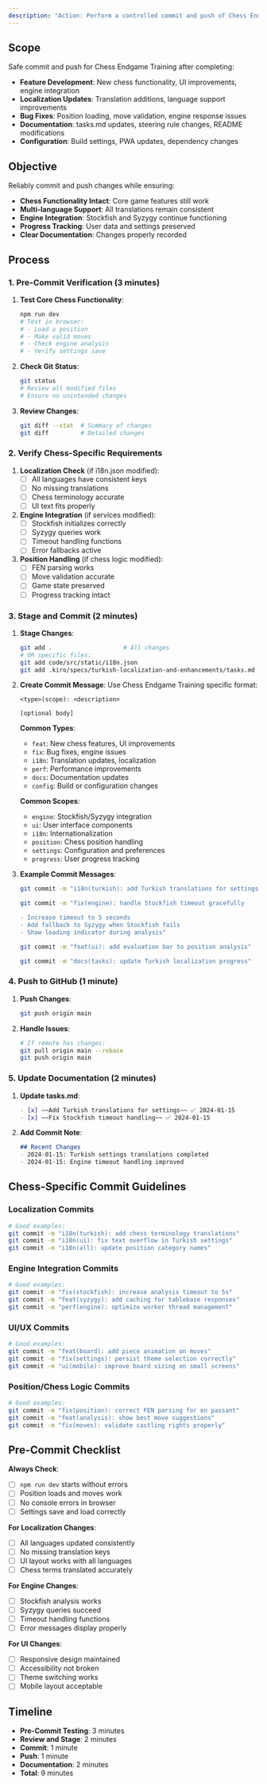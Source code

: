 ```yaml
---
description: "Action: Perform a controlled commit and push of Chess Endgame Training changes to GitHub with proper documentation."
---
```


## Scope

Safe commit and push for Chess Endgame Training after completing:
*   **Feature Development**: New chess functionality, UI improvements, engine integration
*   **Localization Updates**: Translation additions, language support improvements
*   **Bug Fixes**: Position loading, move validation, engine response issues
*   **Documentation**: tasks.md updates, steering rule changes, README modifications
*   **Configuration**: Build settings, PWA updates, dependency changes

## Objective

Reliably commit and push changes while ensuring:
*   **Chess Functionality Intact**: Core game features still work
*   **Multi-language Support**: All translations remain consistent
*   **Engine Integration**: Stockfish and Syzygy continue functioning
*   **Progress Tracking**: User data and settings preserved
*   **Clear Documentation**: Changes properly recorded

## Process

### 1. Pre-Commit Verification (3 minutes)

1. **Test Core Chess Functionality**:
   ```bash
   npm run dev
   # Test in browser:
   # - Load a position
   # - Make valid moves
   # - Check engine analysis
   # - Verify settings save
   ```

2. **Check Git Status**:
   ```bash
   git status
   # Review all modified files
   # Ensure no unintended changes
   ```

3. **Review Changes**:
   ```bash
   git diff --stat  # Summary of changes
   git diff         # Detailed changes
   ```

### 2. Verify Chess-Specific Requirements

1. **Localization Check** (if i18n.json modified):
   - [ ] All languages have consistent keys
   - [ ] No missing translations
   - [ ] Chess terminology accurate
   - [ ] UI text fits properly

2. **Engine Integration** (if services modified):
   - [ ] Stockfish initializes correctly
   - [ ] Syzygy queries work
   - [ ] Timeout handling functions
   - [ ] Error fallbacks active

3. **Position Handling** (if chess logic modified):
   - [ ] FEN parsing works
   - [ ] Move validation accurate
   - [ ] Game state preserved
   - [ ] Progress tracking intact

### 3. Stage and Commit (2 minutes)

1. **Stage Changes**:
   ```bash
   git add .                    # All changes
   # OR specific files:
   git add code/src/static/i18n.json
   git add .kiro/specs/turkish-localization-and-enhancements/tasks.md
   ```

2. **Create Commit Message**:
   Use Chess Endgame Training specific format:
   ```
   <type>(scope): <description>
   
   [optional body]
   ```

   **Common Types**:
   - `feat`: New chess features, UI improvements
   - `fix`: Bug fixes, engine issues
   - `i18n`: Translation updates, localization
   - `perf`: Performance improvements
   - `docs`: Documentation updates
   - `config`: Build or configuration changes

   **Common Scopes**:
   - `engine`: Stockfish/Syzygy integration
   - `ui`: User interface components
   - `i18n`: Internationalization
   - `position`: Chess position handling
   - `settings`: Configuration and preferences
   - `progress`: User progress tracking

3. **Example Commit Messages**:
   ```bash
   git commit -m "i18n(turkish): add Turkish translations for settings panel"
   
   git commit -m "fix(engine): handle Stockfish timeout gracefully
   
   - Increase timeout to 5 seconds
   - Add fallback to Syzygy when Stockfish fails
   - Show loading indicator during analysis"
   
   git commit -m "feat(ui): add evaluation bar to position analysis"
   
   git commit -m "docs(tasks): update Turkish localization progress"
   ```

### 4. Push to GitHub (1 minute)

1. **Push Changes**:
   ```bash
   git push origin main
   ```

2. **Handle Issues**:
   ```bash
   # If remote has changes:
   git pull origin main --rebase
   git push origin main
   ```

### 5. Update Documentation (2 minutes)

1. **Update tasks.md**:
   ```markdown
   - [x] ~~Add Turkish translations for settings~~ ✅ 2024-01-15
   - [x] ~~Fix Stockfish timeout handling~~ ✅ 2024-01-15
   ```

2. **Add Commit Note**:
   ```markdown
   ## Recent Changes
   - 2024-01-15: Turkish settings translations completed
   - 2024-01-15: Engine timeout handling improved
   ```

## Chess-Specific Commit Guidelines

### Localization Commits
```bash
# Good examples:
git commit -m "i18n(turkish): add chess terminology translations"
git commit -m "i18n(ui): fix text overflow in Turkish settings"
git commit -m "i18n(all): update position category names"
```

### Engine Integration Commits
```bash
# Good examples:
git commit -m "fix(stockfish): increase analysis timeout to 5s"
git commit -m "feat(syzygy): add caching for tablebase responses"
git commit -m "perf(engine): optimize worker thread management"
```

### UI/UX Commits
```bash
# Good examples:
git commit -m "feat(board): add piece animation on moves"
git commit -m "fix(settings): persist theme selection correctly"
git commit -m "ui(mobile): improve board sizing on small screens"
```

### Position/Chess Logic Commits
```bash
# Good examples:
git commit -m "fix(position): correct FEN parsing for en passant"
git commit -m "feat(analysis): show best move suggestions"
git commit -m "fix(moves): validate castling rights properly"
```

## Pre-Commit Checklist

**Always Check**:
- [ ] `npm run dev` starts without errors
- [ ] Position loads and moves work
- [ ] No console errors in browser
- [ ] Settings save and load correctly

**For Localization Changes**:
- [ ] All languages updated consistently
- [ ] No missing translation keys
- [ ] UI layout works with all languages
- [ ] Chess terms translated accurately

**For Engine Changes**:
- [ ] Stockfish analysis works
- [ ] Syzygy queries succeed
- [ ] Timeout handling functions
- [ ] Error messages display properly

**For UI Changes**:
- [ ] Responsive design maintained
- [ ] Accessibility not broken
- [ ] Theme switching works
- [ ] Mobile layout acceptable

## Timeline

- **Pre-Commit Testing**: 3 minutes
- **Review and Stage**: 2 minutes
- **Commit**: 1 minute
- **Push**: 1 minute
- **Documentation**: 2 minutes
- **Total**: 9 minutes